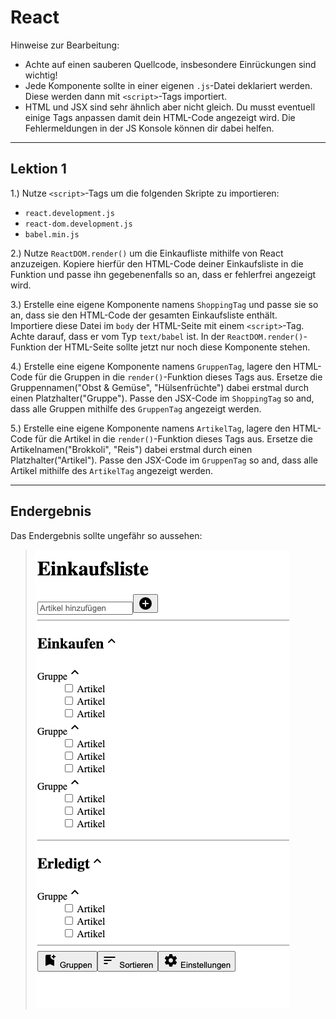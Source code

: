# React
Hinweise zur Bearbeitung:
- Achte auf einen sauberen Quellcode, insbesondere Einrückungen sind wichtig!
- Jede Komponente sollte in einer eigenen `.js`-Datei deklariert werden. 
  Diese werden dann mit `<script>`-Tags importiert.
- HTML und JSX sind sehr ähnlich aber nicht gleich. 
  Du musst eventuell einige Tags anpassen damit dein HTML-Code angezeigt wird.
  Die Fehlermeldungen in der JS Konsole können dir dabei helfen.
---

## Lektion 1
1.) Nutze `<script>`-Tags um die folgenden Skripte zu importieren:
- `react.development.js`
- `react-dom.development.js`
- `babel.min.js`

2.) Nutze `ReactDOM.render()` um die Einkaufliste mithilfe von React anzuzeigen. Kopiere hierfür den HTML-Code
deiner Einkaufsliste in die Funktion und passe ihn gegebenenfalls so an, dass er fehlerfrei angezeigt wird.

3.) Erstelle eine eigene Komponente namens `ShoppingTag` und passe sie so an, dass sie den HTML-Code der gesamten Einkaufsliste enthält.<br/>
Importiere diese Datei im `body` der HTML-Seite mit einem `<script>`-Tag.
Achte darauf, dass er vom Typ `text/babel` ist.
In der `ReactDOM.render()`-Funktion der HTML-Seite sollte jetzt nur noch diese Komponente stehen.<br/>


4.) Erstelle eine eigene Komponente namens `GruppenTag`, lagere den HTML-Code für die Gruppen in die `render()`-Funktion dieses Tags aus.
Ersetze die Gruppennamen("Obst & Gemüse", "Hülsenfrüchte") dabei erstmal durch einen Platzhalter("Gruppe").
Passe den JSX-Code im `ShoppingTag` so and, dass alle Gruppen mithilfe des `GruppenTag` angezeigt werden.

5.) Erstelle eine eigene Komponente namens `ArtikelTag`, lagere den HTML-Code für die Artikel in die `render()`-Funktion dieses Tags aus.
Ersetze die Artikelnamen("Brokkoli", "Reis") dabei erstmal durch einen Platzhalter("Artikel").
Passe den JSX-Code im `GruppenTag` so and, dass alle Artikel mithilfe des `ArtikelTag` angezeigt werden.

---

## Endergebnis

Das Endergebnis sollte ungefähr so aussehen:
>![Lektion 1](lektion1.png)



